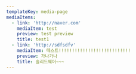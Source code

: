 ```yaml
---
templateKey: media-page
mediaItems:
  - link: 'http://naver.com'
    mediaItem: test
    preview: test preview
    title: test1
  - link: 'http://sdfsdfv'
    mediaItem: 테스트!!!!!!!!!!!!!!!!!!!!!!!!!!!
    preview: 가나가나
    title: 솔리드웨어~~~
---
```


